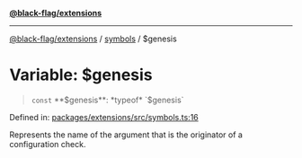 [**@black-flag/extensions**](../../README.md)

***

[@black-flag/extensions](../../README.md) / [symbols](../README.md) / $genesis

# Variable: $genesis

> `const` **$genesis**: *typeof* `$genesis`

Defined in: [packages/extensions/src/symbols.ts:16](https://github.com/Xunnamius/black-flag/blob/170aa97d281b546ae8a3014f985324d5c71f08f4/packages/extensions/src/symbols.ts#L16)

Represents the name of the argument that is the originator of a configuration
check.
